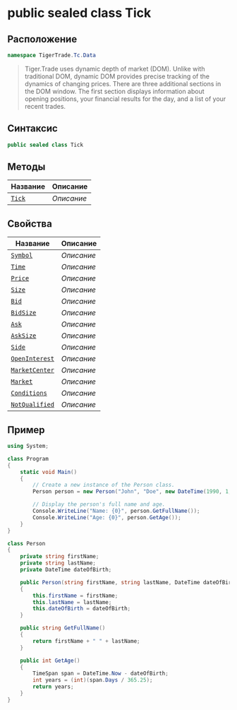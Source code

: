 
# public sealed class Tick
## Расположение
```csharp
namespace TigerTrade.Tc.Data
```



> Tiger.Trade uses dynamic depth of market (DOM). Unlike with traditional DOM, dynamic DOM provides precise tracking of the dynamics of changing prices. There are three additional sections in the DOM window. The first section displays information about opening positions, your financial results for the day, and a list of your recent trades.

## Синтаксис
```csharp
public sealed class Tick
```


## Методы
| Название | Описание |
| --- | --- |
| [`Tick`](./Tick.cs/Методы/Tick.md) | *Описание* |

## Свойства
| Название | Описание |
| --- | --- |
| [`Symbol`](./Tick.cs/Свойства/Symbol.md) | *Описание* |
| [`Time`](./Tick.cs/Свойства/Time.md) | *Описание* |
| [`Price`](./Tick.cs/Свойства/Price.md) | *Описание* |
| [`Size`](./Tick.cs/Свойства/Size.md) | *Описание* |
| [`Bid`](./Tick.cs/Свойства/Bid.md) | *Описание* |
| [`BidSize`](./Tick.cs/Свойства/BidSize.md) | *Описание* |
| [`Ask`](./Tick.cs/Свойства/Ask.md) | *Описание* |
| [`AskSize`](./Tick.cs/Свойства/AskSize.md) | *Описание* |
| [`Side`](./Tick.cs/Свойства/Side.md) | *Описание* |
| [`OpenInterest`](./Tick.cs/Свойства/OpenInterest.md) | *Описание* |
| [`MarketCenter`](./Tick.cs/Свойства/MarketCenter.md) | *Описание* |
| [`Market`](./Tick.cs/Свойства/Market.md) | *Описание* |
| [`Conditions`](./Tick.cs/Свойства/Conditions.md) | *Описание* |
| [`NotQualified`](./Tick.cs/Свойства/NotQualified.md) | *Описание* |


## Пример
```csharp
using System;

class Program
{
    static void Main()
    {
        // Create a new instance of the Person class.
        Person person = new Person("John", "Doe", new DateTime(1990, 1, 1));

        // Display the person's full name and age.
        Console.WriteLine("Name: {0}", person.GetFullName());
        Console.WriteLine("Age: {0}", person.GetAge());
    }
}

class Person
{
    private string firstName;
    private string lastName;
    private DateTime dateOfBirth;

    public Person(string firstName, string lastName, DateTime dateOfBirth)
    {
        this.firstName = firstName;
        this.lastName = lastName;
        this.dateOfBirth = dateOfBirth;
    }

    public string GetFullName()
    {
        return firstName + " " + lastName;
    }

    public int GetAge()
    {
        TimeSpan span = DateTime.Now - dateOfBirth;
        int years = (int)(span.Days / 365.25);
        return years;
    }
}
```

